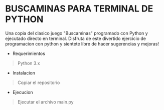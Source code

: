 # BUSCAMINAS PARA TERMINAL DE PYTHON

Una copia del clasico juego "Buscaminas" programado con Python y ejecutado directo en terminal.
Disfruta de este divertido ejercicio de programacion con python y sientete libre de hacer sugerencias y mejoras!

- Requerimientos
> Python 3.x

- Instalacion 
> Copiar el repositorio

- Ejecucion
> Ejecutar el archivo main.py
